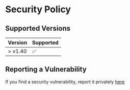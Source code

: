 # Security Policy

## Supported Versions

| Version | Supported          |
| ------- | ------------------ |
| > v1.40  | :white_check_mark: |

## Reporting a Vulnerability

If you find a security vulnerability, report it privately [here](https://github.com/No-Backspace-Crew/Speedrun/security)
